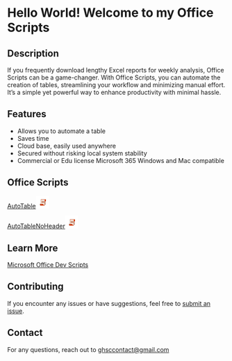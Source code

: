 # Hello World! Welcome to my Office Scripts

<meta name="google-site-verification" content="5q2w2wrf6EKk0nBTqPjm6nnqBgRyBExdjuC-jfnLrxs" />

## Description
If you frequently download lengthy Excel reports for weekly analysis, Office Scripts can be a game-changer. With Office Scripts, you can automate the creation of tables, streamlining your workflow and minimizing manual effort. It’s a simple yet powerful way to enhance productivity with minimal hassle.

## Features
- Allows you to automate a table
- Saves time
- Cloud base, easily used anywhere
- Secured without risking local system stability
- Commercial or Edu license Microsoft 365 Windows and Mac compatible

## Office Scripts
[AutoTable](./autotable/autotable.md)<img src="/autotable/images/oslogo.png" width="30"/>

[AutoTableNoHeader](./autotable/autotablenh.md)<img src="/autotable/images/oslogo.png" width="30"/>

## Learn More
[Microsoft Office Dev Scripts](https://learn.microsoft.com/en-us/office/dev/scripts/)


## Contributing
If you encounter any issues or have suggestions, feel free to [submit an issue](../../issues).


## Contact
For any questions, reach out to ghsccontact@gmail.com




